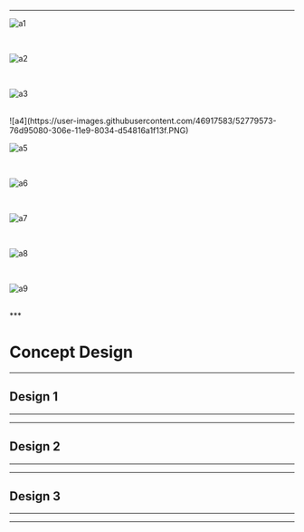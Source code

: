 ***

![a1](https://user-images.githubusercontent.com/46917583/52779556-6de87f00-306e-11e9-8a5f-400b14c9d1bd.PNG)

<br/>

![a2](https://user-images.githubusercontent.com/46917583/52779560-717c0600-306e-11e9-801b-db47f1aafd3d.PNG)

<br/>

![a3](https://user-images.githubusercontent.com/46917583/52779566-7476f680-306e-11e9-83ee-41e0d4334499.PNG)

<br/>
![a4](https://user-images.githubusercontent.com/46917583/52779573-76d95080-306e-11e9-8034-d54816a1f13f.PNG)


<br/>

![a5](https://user-images.githubusercontent.com/46917583/52779585-793baa80-306e-11e9-9757-cfe1b8eb1d69.PNG)

<br/>

![a6](https://user-images.githubusercontent.com/46917583/52779591-7d67c800-306e-11e9-869b-977f0ba122b5.PNG)

<br/>

![a7](https://user-images.githubusercontent.com/46917583/52779599-7fca2200-306e-11e9-88ef-6e77be6b7a9b.PNG)

<br/>

![a8](https://user-images.githubusercontent.com/46917583/52779605-822c7c00-306e-11e9-8610-dd9bddcf3376.PNG)

<br/>

![a9](https://user-images.githubusercontent.com/46917583/52779610-848ed600-306e-11e9-88c4-a047c56e4781.PNG)

<br/>
***

# **Concept Design**  

***
## **Design 1**

***

***
## **Design 2**

***

***
## **Design 3**

***

***
## 